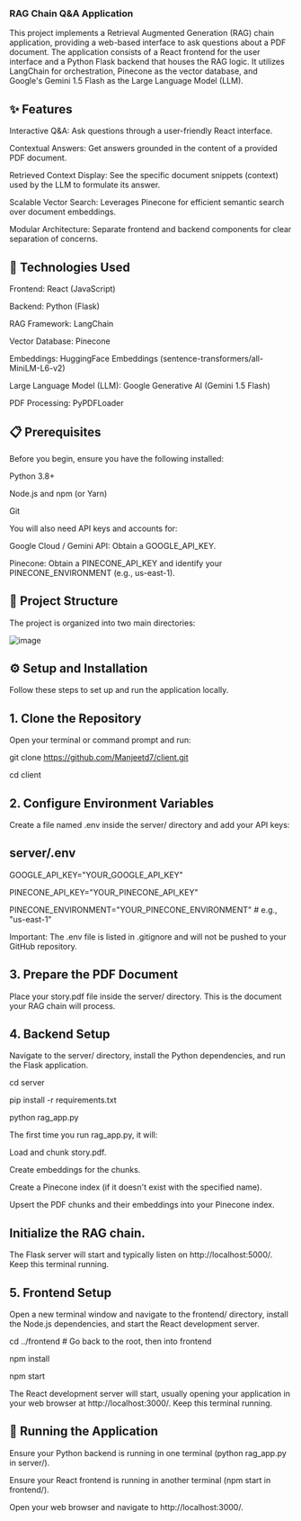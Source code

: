### RAG Chain Q&A Application

This project implements a Retrieval Augmented Generation (RAG) chain application, providing a web-based interface to ask questions about a PDF document. The application consists of a React frontend for the user interface and a Python Flask backend that houses the RAG logic. It utilizes LangChain for orchestration, Pinecone as the vector database, and Google's Gemini 1.5 Flash as the Large Language Model (LLM).

## ✨ Features
Interactive Q&A: Ask questions through a user-friendly React interface.

Contextual Answers: Get answers grounded in the content of a provided PDF document.

Retrieved Context Display: See the specific document snippets (context) used by the LLM to formulate its answer.

Scalable Vector Search: Leverages Pinecone for efficient semantic search over document embeddings.

Modular Architecture: Separate frontend and backend components for clear separation of concerns.

## 🚀 Technologies Used
Frontend: React (JavaScript)

Backend: Python (Flask)

RAG Framework: LangChain

Vector Database: Pinecone

Embeddings: HuggingFace Embeddings (sentence-transformers/all-MiniLM-L6-v2)

Large Language Model (LLM): Google Generative AI (Gemini 1.5 Flash)

PDF Processing: PyPDFLoader

## 📋 Prerequisites
Before you begin, ensure you have the following installed:

Python 3.8+

Node.js and npm (or Yarn)

Git

You will also need API keys and accounts for:

Google Cloud / Gemini API: Obtain a GOOGLE_API_KEY.

Pinecone: Obtain a PINECONE_API_KEY and identify your PINECONE_ENVIRONMENT (e.g., us-east-1).

## 📁 Project Structure
The project is organized into two main directories:

![image](https://github.com/user-attachments/assets/d7fb74d0-f11f-4f6a-9fad-41165557cd93)


## ⚙️ Setup and Installation
Follow these steps to set up and run the application locally.

 ## 1. Clone the Repository
Open your terminal or command prompt and run:

git clone https://github.com/Manjeetd7/client.git

cd client

## 2. Configure Environment Variables

Create a file named .env inside the server/ directory and add your API keys:

## server/.env

GOOGLE_API_KEY="YOUR_GOOGLE_API_KEY"

PINECONE_API_KEY="YOUR_PINECONE_API_KEY"

PINECONE_ENVIRONMENT="YOUR_PINECONE_ENVIRONMENT" # e.g., "us-east-1"

Important: The .env file is listed in .gitignore and will not be pushed to your GitHub repository.

## 3. Prepare the PDF Document
Place your story.pdf file inside the server/ directory. This is the document your RAG chain will process.

## 4. Backend Setup
Navigate to the server/ directory, install the Python dependencies, and run the Flask application.

cd server

pip install -r requirements.txt

python rag_app.py

The first time you run rag_app.py, it will:

Load and chunk story.pdf.

Create embeddings for the chunks.

Create a Pinecone index (if it doesn't exist with the specified name).

Upsert the PDF chunks and their embeddings into your Pinecone index.

## Initialize the RAG chain.

The Flask server will start and typically listen on http://localhost:5000/. Keep this terminal running.

## 5. Frontend Setup
Open a new terminal window and navigate to the frontend/ directory, install the Node.js dependencies, and start the React development server.

cd ../frontend # Go back to the root, then into frontend

npm install

npm start

The React development server will start, usually opening your application in your web browser at http://localhost:3000/. Keep this terminal running.

## 🚀 Running the Application
Ensure your Python backend is running in one terminal (python rag_app.py in server/).

Ensure your React frontend is running in another terminal (npm start in frontend/).

Open your web browser and navigate to http://localhost:3000/.
